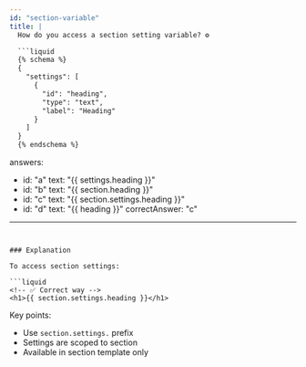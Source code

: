 ```yaml
---
id: "section-variable"
title: |
  How do you access a section setting variable? ⚙️

  ```liquid
  {% schema %}
  {
    "settings": [
      {
        "id": "heading",
        "type": "text",
        "label": "Heading"
      }
    ]
  }
  {% endschema %}
  ```
answers:
  - id: "a"
    text: "{{ settings.heading }}"
  - id: "b"
    text: "{{ section.heading }}"
  - id: "c"
    text: "{{ section.settings.heading }}"
  - id: "d"
    text: "{{ heading }}"
correctAnswer: "c"
---
```


### Explanation

To access section settings:

```liquid
<!-- ✅ Correct way -->
<h1>{{ section.settings.heading }}</h1>

```

Key points:
- Use `section.settings.` prefix
- Settings are scoped to section
- Available in section template only